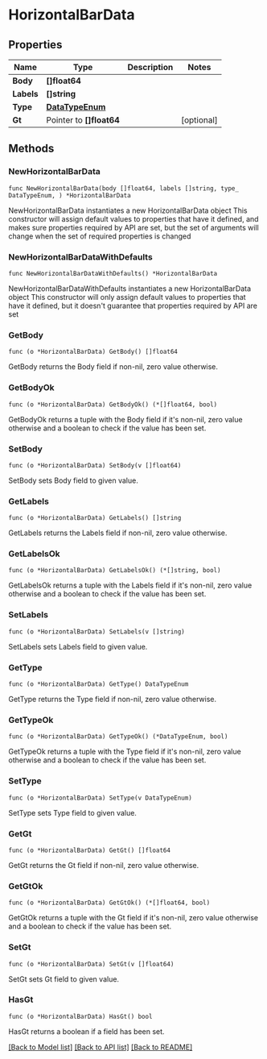 # HorizontalBarData

## Properties

Name | Type | Description | Notes
------------ | ------------- | ------------- | -------------
**Body** | **[]float64** |  | 
**Labels** | **[]string** |  | 
**Type** | [**DataTypeEnum**](DataTypeEnum.md) |  | 
**Gt** | Pointer to **[]float64** |  | [optional] 

## Methods

### NewHorizontalBarData

`func NewHorizontalBarData(body []float64, labels []string, type_ DataTypeEnum, ) *HorizontalBarData`

NewHorizontalBarData instantiates a new HorizontalBarData object
This constructor will assign default values to properties that have it defined,
and makes sure properties required by API are set, but the set of arguments
will change when the set of required properties is changed

### NewHorizontalBarDataWithDefaults

`func NewHorizontalBarDataWithDefaults() *HorizontalBarData`

NewHorizontalBarDataWithDefaults instantiates a new HorizontalBarData object
This constructor will only assign default values to properties that have it defined,
but it doesn't guarantee that properties required by API are set

### GetBody

`func (o *HorizontalBarData) GetBody() []float64`

GetBody returns the Body field if non-nil, zero value otherwise.

### GetBodyOk

`func (o *HorizontalBarData) GetBodyOk() (*[]float64, bool)`

GetBodyOk returns a tuple with the Body field if it's non-nil, zero value otherwise
and a boolean to check if the value has been set.

### SetBody

`func (o *HorizontalBarData) SetBody(v []float64)`

SetBody sets Body field to given value.


### GetLabels

`func (o *HorizontalBarData) GetLabels() []string`

GetLabels returns the Labels field if non-nil, zero value otherwise.

### GetLabelsOk

`func (o *HorizontalBarData) GetLabelsOk() (*[]string, bool)`

GetLabelsOk returns a tuple with the Labels field if it's non-nil, zero value otherwise
and a boolean to check if the value has been set.

### SetLabels

`func (o *HorizontalBarData) SetLabels(v []string)`

SetLabels sets Labels field to given value.


### GetType

`func (o *HorizontalBarData) GetType() DataTypeEnum`

GetType returns the Type field if non-nil, zero value otherwise.

### GetTypeOk

`func (o *HorizontalBarData) GetTypeOk() (*DataTypeEnum, bool)`

GetTypeOk returns a tuple with the Type field if it's non-nil, zero value otherwise
and a boolean to check if the value has been set.

### SetType

`func (o *HorizontalBarData) SetType(v DataTypeEnum)`

SetType sets Type field to given value.


### GetGt

`func (o *HorizontalBarData) GetGt() []float64`

GetGt returns the Gt field if non-nil, zero value otherwise.

### GetGtOk

`func (o *HorizontalBarData) GetGtOk() (*[]float64, bool)`

GetGtOk returns a tuple with the Gt field if it's non-nil, zero value otherwise
and a boolean to check if the value has been set.

### SetGt

`func (o *HorizontalBarData) SetGt(v []float64)`

SetGt sets Gt field to given value.

### HasGt

`func (o *HorizontalBarData) HasGt() bool`

HasGt returns a boolean if a field has been set.


[[Back to Model list]](../README.md#documentation-for-models) [[Back to API list]](../README.md#documentation-for-api-endpoints) [[Back to README]](../README.md)


